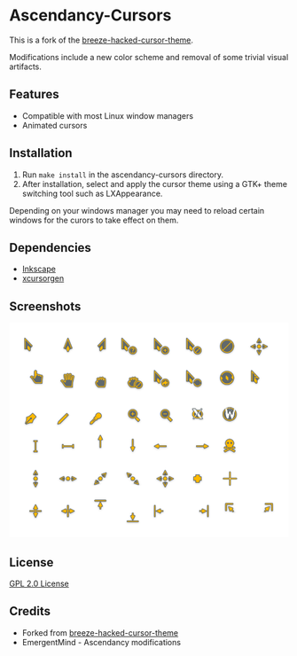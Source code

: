 # Ascendancy-Cursors


This is a fork of the [breeze-hacked-cursor-theme](https://github.com/clayrisser/breeze-hacked-cursor-theme).

Modifications include a new color scheme and removal of some trivial visual artifacts.


## Features

* Compatible with most Linux window managers
* Animated cursors


## Installation

1. Run `make install` in the ascendancy-cursors directory.
2. After installation, select and apply the cursor theme using a GTK+ theme switching tool such as LXAppearance.

Depending on your windows manager you may need to reload certain windows for the curors to take effect on them.


## Dependencies

* [Inkscape](https://inkscape.org)
* [xcursorgen](https://www.x.org/archive/X11R7.7/doc/man/man1/xcursorgen.1.xhtml)


## Screenshots

![ascendancy-cursor-theme](src/cursors.svg?raw=true&sanitize=true "Screenshot of cursors")


## License

[GPL 2.0 License](https://github.com/EmergentMind/ascendancy-cursors/blob/master/LICENSE)


## Credits

* Forked from [breeze-hacked-cursor-theme](https://github.com/clayrisser/breeze-hacked-cursor-theme)
* EmergentMind - Ascendancy modifications
